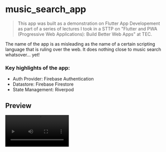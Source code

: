 # music_search_app

> This app was built as a demonstration on Flutter App Developement as part of a series of lectures I took in a STTP on "Flutter and PWA (Progressive Web Applications): Build Better Web Apps" at TEC.

The name of the app is as misleading as the name of a certain scripting language that is ruling over the web. It does nothing close to music search whatsover... yet!

### Key highlights of the app:

- Auth Provider: Firebase Authentication
- Datastore: Firebase Firestore
- State Management: Riverpod

## Preview

<video src="docs/assets/app_flow.mp4" width = "200" autoplay=true>

Built using Flutter &#x1F499;
